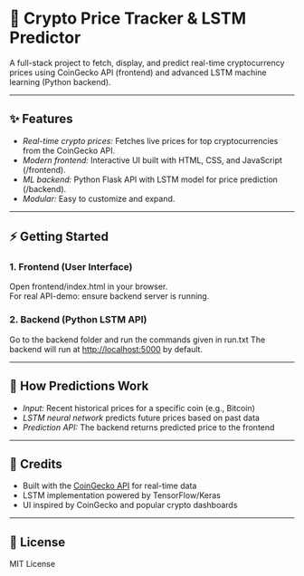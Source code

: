 # 🚀 Crypto Price Tracker & LSTM Predictor

A full-stack project to fetch, display, and predict real-time cryptocurrency prices using CoinGecko API (frontend) and advanced LSTM machine learning (Python backend).

---

## ✨ Features

- *Real-time crypto prices:* Fetches live prices for top cryptocurrencies from the CoinGecko API.
- *Modern frontend:* Interactive UI built with HTML, CSS, and JavaScript (/frontend).
- *ML backend:* Python Flask API with LSTM model for price prediction (/backend).
- *Modular:* Easy to customize and expand.

---

## ⚡ Getting Started

### 1. Frontend (User Interface)
Open frontend/index.html in your browser.  
For real API-demo: ensure backend server is running.

### 2. Backend (Python LSTM API)
Go to the backend folder and run the commands given in run.txt
The backend will run at [http://localhost:5000](http://localhost:5000) by default.

---

## 🧠 How Predictions Work

- *Input:* Recent historical prices for a specific coin (e.g., Bitcoin)
- *LSTM neural network* predicts future prices based on past data  
- *Prediction API:* The backend returns predicted price to the frontend

---

## 📝 Credits
- Built with the [CoinGecko API](https://coingecko.com/) for real-time data
- LSTM implementation powered by TensorFlow/Keras
- UI inspired by CoinGecko and popular crypto dashboards

---

## 📄 License

MIT License
